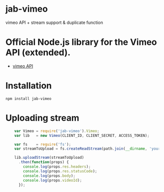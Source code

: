 # jab-vimeo
vimeo API + stream support &amp; duplicate function

# Official Node.js library for the Vimeo API (extended).

 * [vimeo API](https://github.com/vimeo/vimeo.js)


# Installation

    npm install jab-vimeo


# Uploading stream

```JavaScript
    var Vimeo = require('jab-vimeo').Vimeo;
    var lib   = new Vimeo(CLIENT_ID, CLIENT_SECRET, ACCESS_TOKEN);

    var fs    = require('fs');
    var streamToUpload = fs.createReadStream(path.join(__dirname, 'your_video.mp4'));

    lib.uploadStream(streamToUpload)
      .then(function(props) {
        console.log(props.res.headers);
        console.log(props.res.statusCode);
        console.log(props.body);
        console.log(props.videoId);
      });
```
